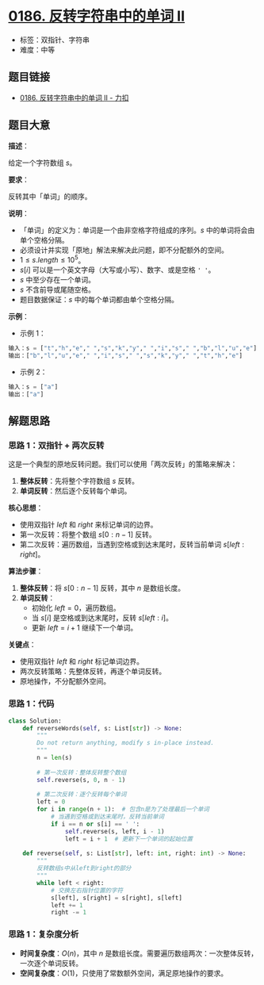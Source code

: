 # [0186. 反转字符串中的单词 II](https://leetcode.cn/problems/reverse-words-in-a-string-ii/)

- 标签：双指针、字符串
- 难度：中等

## 题目链接

- [0186. 反转字符串中的单词 II - 力扣](https://leetcode.cn/problems/reverse-words-in-a-string-ii/)

## 题目大意

**描述**：

给定一个字符数组 $s$。

**要求**：

反转其中「单词」的顺序。

**说明**：

- 「单词」的定义为：单词是一个由非空格字符组成的序列。$s$ 中的单词将会由单个空格分隔。
- 必须设计并实现「原地」解法来解决此问题，即不分配额外的空间。
- $1 \le s.length \le 10^{5}$。
- $s[i]$ 可以是一个英文字母（大写或小写）、数字、或是空格 `' '`。
- $s$ 中至少存在一个单词。
- $s$ 不含前导或尾随空格。
- 题目数据保证：$s$ 中的每个单词都由单个空格分隔。

**示例**：

- 示例 1：

```python
输入：s = ["t","h","e"," ","s","k","y"," ","i","s"," ","b","l","u","e"]
输出：["b","l","u","e"," ","i","s"," ","s","k","y"," ","t","h","e"]
```

- 示例 2：

```python
输入：s = ["a"]
输出：["a"]
```

## 解题思路

### 思路 1：双指针 + 两次反转

这是一个典型的原地反转问题。我们可以使用「两次反转」的策略来解决：

1. **整体反转**：先将整个字符数组 $s$ 反转。
2. **单词反转**：然后逐个反转每个单词。

**核心思想**：

- 使用双指针 $left$ 和 $right$ 来标记单词的边界。
- 第一次反转：将整个数组 $s[0:n-1]$ 反转。
- 第二次反转：遍历数组，当遇到空格或到达末尾时，反转当前单词 $s[left:right]$。

**算法步骤**：

1. **整体反转**：将 $s[0:n-1]$ 反转，其中 $n$ 是数组长度。
2. **单词反转**：
   - 初始化 $left = 0$，遍历数组。
   - 当 $s[i]$ 是空格或到达末尾时，反转 $s[left:i]$。
   - 更新 $left = i + 1$ 继续下一个单词。

**关键点**：

- 使用双指针 $left$ 和 $right$ 标记单词边界。
- 两次反转策略：先整体反转，再逐个单词反转。
- 原地操作，不分配额外空间。

### 思路 1：代码

```python
class Solution:
    def reverseWords(self, s: List[str]) -> None:
        """
        Do not return anything, modify s in-place instead.
        """
        n = len(s)
        
        # 第一次反转：整体反转整个数组
        self.reverse(s, 0, n - 1)
        
        # 第二次反转：逐个反转每个单词
        left = 0
        for i in range(n + 1):  # 包含n是为了处理最后一个单词
            # 当遇到空格或到达末尾时，反转当前单词
            if i == n or s[i] == ' ':
                self.reverse(s, left, i - 1)
                left = i + 1  # 更新下一个单词的起始位置
    
    def reverse(self, s: List[str], left: int, right: int) -> None:
        """
        反转数组s中从left到right的部分
        """
        while left < right:
            # 交换左右指针位置的字符
            s[left], s[right] = s[right], s[left]
            left += 1
            right -= 1
```

### 思路 1：复杂度分析

- **时间复杂度**：$O(n)$，其中 $n$ 是数组长度。需要遍历数组两次：一次整体反转，一次逐个单词反转。
- **空间复杂度**：$O(1)$，只使用了常数额外空间，满足原地操作的要求。
